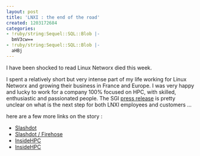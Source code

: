 ```yaml
---
layout: post
title: 'LNXI : the end of the road'
created: 1203172684
categories:
- !ruby/string:Sequel::SQL::Blob |-
  bmV3cw==
- !ruby/string:Sequel::SQL::Blob |-
  aHBj
---
```

I have been shocked to read Linux Networx died this week.
<!--break-->
I spent a relatively short but very intense part of my life working for Linux Networx and growing their business in France and Europe. I was very happy and lucky to work for a company 100% focused on HPC, with skilled, enthusiastic and passionated people.
The SGI <a href="http://www.hpcwire.com/hpc/2133956.html">press release</a> is pretty unclear on what is the next step for both LNXI employees and customers ...

here are a few more links on the story :
- <a href="http://linux.slashdot.org/article.pl?sid=08/02/15/1320210">Slashdot</a>
- <a href="http://linux.slashdot.org/firehose.pl?id=522590&op=view">Slashdot / Firehose</a>
- <a href="http://insidehpc.com/2008/02/13/insidetrack-lnxi-entering-the-dead-pool/">InsideHPC</a>
- <a href="http://insidehpc.com/2008/02/14/remembering-the-families-of-lnxi/">InsideHPC</a>
